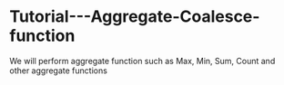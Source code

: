 # Tutorial---Aggregate-Coalesce-function
We will perform aggregate function such as Max, Min, Sum, Count and other aggregate functions
